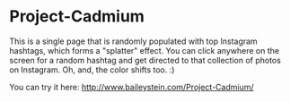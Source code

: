 # Project-Cadmium
This is a single page that is randomly populated with top Instagram hashtags, which forms a "splatter" effect. You can click anywhere on the screen for a random hashtag and get directed to that collection of photos on Instagram. Oh, and, the color shifts too. :)

You can try it here: http://www.baileystein.com/Project-Cadmium/

